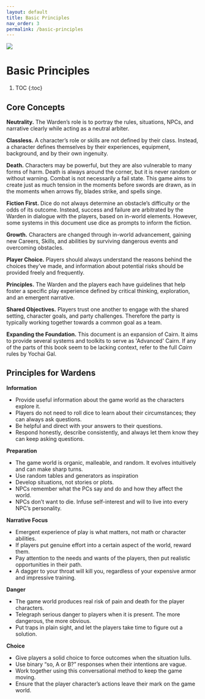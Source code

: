 ```yaml
---
layout: default
title: Basic Principles
nav_order: 3
permalink: /basic-principles
---
```

[![](https://dicegoblin.blog/wp-content/uploads/2025/03/PODBanner.jpg)](https://dicegoblin.blog/block-dodge-parry-in-print/)
# Basic Principles
1. TOC
{:toc}

## Core Concepts

**Neutrality.** The Warden’s role is to portray the rules, situations, NPCs, and narrative clearly while acting as a neutral arbiter.

**Classless.** A character’s role or skills are not defined by their class. Instead, a character defines themselves by their experiences, equipment, background, and by their own ingenuity.

**Death.** Characters may be powerful, but they are also vulnerable to many forms of harm. Death is always around the corner, but it is never random or without warning. Combat is not necessarily a fail state. This game aims to create just as much tension in the moments before swords are drawn, as in the moments when arrows fly, blades strike, and spells singe.

**Fiction First.** Dice do not always determine an obstacle’s difficulty or the odds of its outcome. Instead, success and failure are arbitrated by the Warden in dialogue with the players, based on in-world elements. However, some systems in this document use dice as prompts to inform the fiction.

**Growth.** Characters are changed through in-world advancement, gaining new Careers, Skills, and abilities by surviving dangerous events and overcoming obstacles.

**Player Choice.** Players should always understand the reasons behind the choices they’ve made, and information about potential risks should be provided freely and frequently.

**Principles.** The Warden and the players each have guidelines that help foster a specific play experience defined by critical thinking, exploration, and an emergent narrative.

**Shared Objectives.** Players trust one another to engage with the shared setting, character goals, and party challenges. Therefore the party is typically working together towards a common goal as a team.

**Expanding the Foundation.** This document is an expansion of Cairn. It aims to provide several systems and toolkits to serve as 'Advanced' Cairn. If any of the parts of this book seem to be lacking context, refer to the full *Cairn* rules by Yochai Gal.

## Principles for Wardens

**Information**

- Provide useful information about the game world as the characters explore it.
- Players do not need to roll dice to learn about their circumstances; they can always ask questions.
- Be helpful and direct with your answers to their questions.
- Respond honestly, describe consistently, and always let them know they can keep asking questions.

**Preparation**

- The game world is organic, malleable, and random. It evolves intuitively and can make sharp turns.
- Use random tables and generators as inspiration 
- Develop situations, not stories or plots.
- NPCs remember what the PCs say and do and how they affect the world.
- NPCs don’t want to die. Infuse self-interest and will to live into every NPC’s personality.

**Narrative Focus**

- Emergent experience of play is what matters, not math or character abilities.
- If players put genuine effort into a certain aspect of the world, reward them.
- Pay attention to the needs and wants of the players, then put realistic opportunities in their path.
- A dagger to your throat will kill you, regardless of your expensive armor and impressive training.

**Danger**

- The game world produces real risk of pain and death for the player characters.
- Telegraph serious danger to players when it is present. The more dangerous, the more obvious.
- Put traps in plain sight, and let the players take time to figure out a solution.

**Choice**

- Give players a solid choice to force outcomes when the situation lulls.
- Use binary “so, A or B?” responses when their intentions are vague.
- Work together using this conversational method to keep the game moving.
- Ensure that the player character’s actions leave their mark on the game world.
